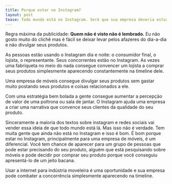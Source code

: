 ```yaml
---
title: Porque estar no Instagram?
layout: post
tease: Todo mundo está no Instagram. Será que sua empresa deveria estar também? As redes sociais mudaram o mundo e mudanças geram oportunidades.
---
```


Regra máxima da publicidade: **Quem não é visto não é lembrado.** Eu não gosto muito do clichê mas é fácil se deixar levar pelos afazeres do dia-a-dia e não divulgar seus produtos.

As pessoas estão usando o Instagram dia e noite: o consumidor final, o lojista, o representante. Seus concorrentes estão no Instagram. As vezes uma fabriqueta no meio do nada consegue convencer um lojista a comprar seus produtos simplesmente aparecendo constantemente na timeline dele.

Uma empresa de móveis consegue divulgar seus produtos sem gastar muito postando seus produtos e coisas relacionados a ele.

Com uma estratégia bem bolada a gente consegue aumentar a percepção de valor de uma poltrona ou sala de jantar. O Instagram ajuda uma empresa a criar uma narrativa que convence seus clientes da qualidade do seu produto.

Sinceramente a maioria dos textos sobre instagram e redes sociais vai vender essa ideia de que todo mundo está lá. Mas isso não é verdade. Tem muita gente que ainda não está no Instagram e isso é bom. É bom porque estar no Instagram, principalmente para uma empresa de móveis, é um diferencial. Você tem chance de aparecer para um grupo de pessoas que pode estar precisando do seu produto, alguém que está pesquisando sobre móveis e pode decidir por comprar seu produto porque você conseguiu apresentá-lo de um jeito bacana.

Usar a internet para indústria moveleira é uma oportunidade e sua empresa pode combater a concorrência simplesmente aparecendo na timeline.

